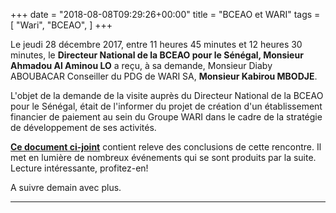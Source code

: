 +++
date = "2018-08-08T09:29:26+00:00"
title = "BCEAO et WARI"
tags = [
    "Wari",
    "BCEAO",
]
+++

Le jeudi 28 décembre 2017, entre 11 heures 45 minutes et 12 heures 30 minutes, le **Directeur National de la BCEAO pour le Sénégal, Monsieur Ahmadou Al Aminou LO** a reçu, à sa demande, Monsieur Diaby ABOUBACAR Conseiller du PDG de WARI SA, **Monsieur Kabirou MBODJE**.

L'objet de la demande de la visite auprès du Directeur National de la BCEAO pour le Sénégal, était de l'informer du projet de création d'un établissement financier de paiement au sein du Groupe WARI dans le cadre de la stratégie de développement de ses activités.


<!--more-->

[**Ce document ci-joint**](https://res.cloudinary.com/vincentstradic/image/upload/v1525872004/work/RELEVE_DES_CONCLUSIONS_DE_LA_RENCONTRE_AVEC_LE_DIRECTEUR_NATIONAL_DE_LA_BCEAO_POUR_LE_SENEGAL_FICHE_7_.doc.pdf) contient releve des conclusions de cette rencontre. Il met en lumière de nombreux événements qui se sont produits par la suite. Lecture intéressante, profitez-en!

A suivre demain avec plus.

<hr>
